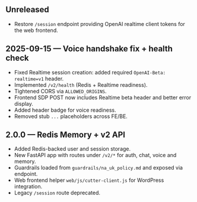 ## Unreleased
- Restore `/session` endpoint providing OpenAI realtime client tokens for the web frontend.

## 2025-09-15 — Voice handshake fix + health check
- Fixed Realtime session creation: added required `OpenAI-Beta: realtime=v1` header.
- Implemented `/v2/health` (Redis + Realtime readiness).
- Tightened CORS via `ALLOWED_ORIGINS`.
- Frontend SDP POST now includes Realtime beta header and better error display.
- Added header badge for voice readiness.
- Removed stub `...` placeholders across FE/BE.

## 2.0.0 — Redis Memory + v2 API
- Added Redis-backed user and session storage.
- New FastAPI app with routes under `/v2/*` for auth, chat, voice and memory.
- Guardrails loaded from `guardrails/na_uk_policy.md` and exposed via endpoint.
- Web frontend helper `web/js/cutter-client.js` for WordPress integration.
- Legacy `/session` route deprecated.
